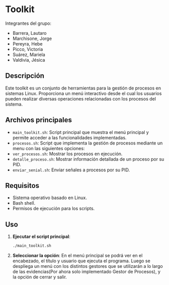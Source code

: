 # Toolkit

Integrantes del grupo: 

- Barrera, Lautaro
- Marchisone, Jorge
- Pereyra, Hebe
- Picco, Victoria
- Suárez, Mariela
- Valdivia, Jésica

## Descripción

Este toolkit es un conjunto de herramientas para la gestión de procesos en sistemas Linux. Proporciona un menú interactivo desde el cual los usuarios pueden realizar diversas operaciones relacionadas con los procesos del sistema.

## Archivos principales

- `main_toolkit.sh`: Script principal que muestra el menú principal y permite acceder a las funcionalidades implementadas.
- `procesos.sh`: Script que implementa la gestión de procesos mediante un menu con las siguientes opciones:
- `ver_procesos.sh`: Mostrar los procesos en ejecución.
- `detalle_proceso.sh`: Mostrar información detallada de un proceso por su PID.
- `enviar_senial.sh`: Enviar señales a procesos por su PID.

## Requisitos

- Sistema operativo basado en Linux.
- Bash shell.
- Permisos de ejecución para los scripts.

## Uso

1. **Ejecutar el script principal**:
    ```bash
    ./main_toolkit.sh
    ```

2. **Seleccionar la opción**:
En el menú principal se podrá ver en el encabezado, el título y usuario que ejecuta el programa.
Luego se despliega un menú con los distintos gestores que se utilizarán a lo largo de las evidencias(Por ahora solo implementado Gestor de Procesos), y la opción de cerrar y salir.

